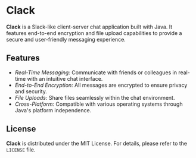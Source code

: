# Clack

**Clack** is a Slack-like client-server chat application built with Java. It features end-to-end encryption and file upload capabilities to provide a secure and user-friendly messaging experience.


## Features

- *Real-Time Messaging:* Communicate with friends or colleagues in real-time with an intuitive chat interface.
- *End-to-End Encryption:* All messages are encrypted to ensure privacy and security.
- *File Uploads:* Share files seamlessly within the chat environment.
- *Cross-Platform:* Compatible with various operating systems through Java's platform independence.

## License

**Clack** is distributed under the MIT License. For details, please refer to the `LICENSE` file.
